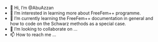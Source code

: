 - 👋 Hi, I’m @AbuAzzan
- 👀 I’m interested in learning more about FreeFem++ programme.
- 🌱 I’m currently learning the FreeFem++ documentation in general and how to code on the Schwarz methods as a special case.
- 💞️ I’m looking to collaborate on ...
- 📫 How to reach me ...

<!---
AbuAzzan/AbuAzzan is a ✨ special ✨ repository because its `README.md` (this file) appears on your GitHub profile.
You can click the Preview link to take a look at your changes.
--->
